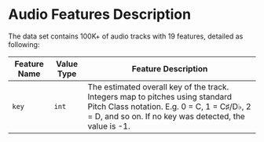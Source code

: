 # Audio Features Description

The data set contains 100K+ of audio tracks with 19 features, detailed as following:

| Feature Name | Value Type | Feature Description |
| ------------ | ---------- | ------------------- |
|    `key`     |   `int`    | The estimated overall key of the track. Integers map  to pitches using standard Pitch Class notation. E.g. 0 = C, 1 = C♯/D♭, 2 = D, and so on. If no key was detected, the value is -1.|
